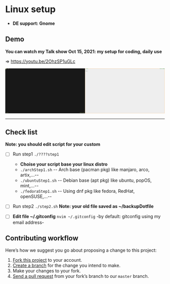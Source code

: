 # Linux setup

- **DE support: Gnome**

## Demo

**You can watch my Talk show Oct 15, 2021: my setup for coding, daily use**

⇒ <https://youtu.be/2OhzSP1uGLc>

<img src="./img/dotfiles.gif" width="50%" height="50%"><img src="./img/light.gif" width="50%" height="50%">

---

## Check list

**Note: you should edit script for your custom**

- [ ] Run step1 `./????step1`

  - **Choise your script base your linux distro**
  - `./archStep1.sh` -- Arch base (pacman pkg) like manjaro, arco, artix,...--
  - `./ubuntuStep1.sh` -- Debian base (apt pkg) like ubuntu, popOS, mint,...--
  - `./fedoraStep1.sh` -- Using dnf pkg like fedora, RedHat, openSUSE,...--

- [ ] Run step2 `./step2.sh`
      **Note: your old file saved as ~/backupDotfile**

- [ ] **Edit file ~/.gitconfig** `nvim ~/.gitconfig` -by default: gitconfig using my email address-

## Contributing workflow

Here’s how we suggest you go about proposing a change to this project:

1. [Fork this project][fork] to your account.
2. [Create a branch][branch] for the change you intend to make.
3. Make your changes to your fork.
4. [Send a pull request][pr] from your fork’s branch to our `master` branch.

[fork]: https://help.github.com/articles/fork-a-repo/
[branch]: https://help.github.com/articles/creating-and-deleting-branches-within-your-repository
[pr]: https://help.github.com/articles/using-pull-requests/
